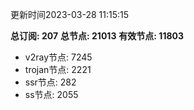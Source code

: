 更新时间2023-03-28 11:15:15

**总订阅: 207**
**总节点: 21013**
**有效节点: 11803**
- v2ray节点: 7245
- trojan节点: 2221
- ssr节点: 282
- ss节点: 2055
